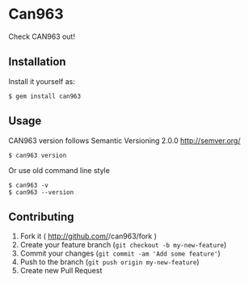 # Can963

Check CAN963 out!

## Installation

Install it yourself as:

    $ gem install can963

## Usage
CAN963 version follows Semantic Versioning 2.0.0 http://semver.org/

    $ can963 version

Or use old command line style

    $ can963 -v
    $ can963 --version

## Contributing

1. Fork it ( http://github.com/<my-github-username>/can963/fork )
2. Create your feature branch (`git checkout -b my-new-feature`)
3. Commit your changes (`git commit -am 'Add some feature'`)
4. Push to the branch (`git push origin my-new-feature`)
5. Create new Pull Request
